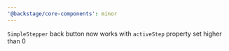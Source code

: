 ```yaml
---
'@backstage/core-components': minor
---
```


`SimpleStepper` back button now works with `activeStep` property set higher than 0

